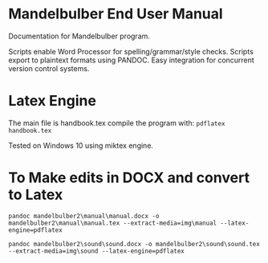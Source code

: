 # Mandelbulber End User Manual
Documentation for Mandelbulber program.

Scripts enable Word Processor for spelling/grammar/style checks.
Scripts export to plaintext formats using PANDOC.
Easy integration for concurrent version control systems.

# Latex Engine
The main file is handbook.tex
compile the program with:
`pdflatex handbook.tex`

Tested on Windows 10 using miktex engine.

# To Make edits in DOCX and convert to Latex

`pandoc mandelbulber2\manual\manual.docx -o mandelbulber2\manual\manual.tex --extract-media=img\manual --latex-engine=pdflatex`

`pandoc mandelbulber2\sound\sound.docx -o mandelbulber2\sound\sound.tex --extract-media=img\sound --latex-engine=pdflatex`

